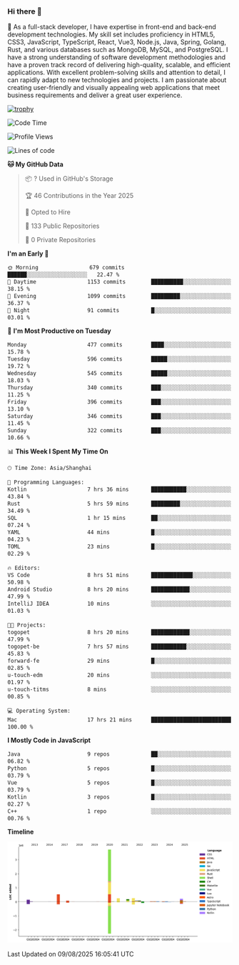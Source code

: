 ### Hi there 👋

🌱 As a full-stack developer, I have expertise in front-end and back-end development technologies. My skill set includes proficiency in HTML5, CSS3, JavaScript, TypeScript, React, Vue3, Node.js, Java, Spring, Golang, Rust, and various databases such as MongoDB, MySQL, and PostgreSQL. I have a strong understanding of software development methodologies and have a proven track record of delivering high-quality, scalable, and efficient applications. With excellent problem-solving skills and attention to detail, I can rapidly adapt to new technologies and projects. I am passionate about creating user-friendly and visually appealing web applications that meet business requirements and deliver a great user experience.

[![trophy](https://github-profile-trophy.vercel.app/?username=elton&rank=SECRET,SSS,SS,S,AAA,AA,A&theme=onedark&no-frame=true&margin-w=10)](https://github.com/ryo-ma/github-profile-trophy)

<!--START_SECTION:waka-->
![Code Time](http://img.shields.io/badge/Code%20Time-1%2C844%20hrs%2043%20mins-blue)

![Profile Views](http://img.shields.io/badge/Profile%20Views-1-blue)

![Lines of code](https://img.shields.io/badge/From%20Hello%20World%20I%27ve%20Written-5.8%20million%20lines%20of%20code-blue)

**🐱 My GitHub Data** 

> 📦 ? Used in GitHub's Storage 
 > 
> 🏆 46 Contributions in the Year 2025
 > 
> 💼 Opted to Hire
 > 
> 📜 133 Public Repositories 
 > 
> 🔑 0 Private Repositories 
 > 
**I'm an Early 🐤** 

```text
🌞 Morning                679 commits         ██████░░░░░░░░░░░░░░░░░░░   22.47 % 
🌆 Daytime                1153 commits        ██████████░░░░░░░░░░░░░░░   38.15 % 
🌃 Evening                1099 commits        █████████░░░░░░░░░░░░░░░░   36.37 % 
🌙 Night                  91 commits          █░░░░░░░░░░░░░░░░░░░░░░░░   03.01 % 
```
📅 **I'm Most Productive on Tuesday** 

```text
Monday                   477 commits         ████░░░░░░░░░░░░░░░░░░░░░   15.78 % 
Tuesday                  596 commits         █████░░░░░░░░░░░░░░░░░░░░   19.72 % 
Wednesday                545 commits         █████░░░░░░░░░░░░░░░░░░░░   18.03 % 
Thursday                 340 commits         ███░░░░░░░░░░░░░░░░░░░░░░   11.25 % 
Friday                   396 commits         ███░░░░░░░░░░░░░░░░░░░░░░   13.10 % 
Saturday                 346 commits         ███░░░░░░░░░░░░░░░░░░░░░░   11.45 % 
Sunday                   322 commits         ███░░░░░░░░░░░░░░░░░░░░░░   10.66 % 
```


📊 **This Week I Spent My Time On** 

```text
🕑︎ Time Zone: Asia/Shanghai

💬 Programming Languages: 
Kotlin                   7 hrs 36 mins       ███████████░░░░░░░░░░░░░░   43.84 % 
Rust                     5 hrs 59 mins       █████████░░░░░░░░░░░░░░░░   34.49 % 
SQL                      1 hr 15 mins        ██░░░░░░░░░░░░░░░░░░░░░░░   07.24 % 
YAML                     44 mins             █░░░░░░░░░░░░░░░░░░░░░░░░   04.23 % 
TOML                     23 mins             █░░░░░░░░░░░░░░░░░░░░░░░░   02.29 % 

🔥 Editors: 
VS Code                  8 hrs 51 mins       █████████████░░░░░░░░░░░░   50.98 % 
Android Studio           8 hrs 20 mins       ████████████░░░░░░░░░░░░░   47.99 % 
IntelliJ IDEA            10 mins             ░░░░░░░░░░░░░░░░░░░░░░░░░   01.03 % 

🐱‍💻 Projects: 
togopet                  8 hrs 20 mins       ████████████░░░░░░░░░░░░░   47.99 % 
togopet-be               7 hrs 57 mins       ███████████░░░░░░░░░░░░░░   45.83 % 
forward-fe               29 mins             █░░░░░░░░░░░░░░░░░░░░░░░░   02.85 % 
u-touch-edm              20 mins             ░░░░░░░░░░░░░░░░░░░░░░░░░   01.97 % 
u-touch-titms            8 mins              ░░░░░░░░░░░░░░░░░░░░░░░░░   00.85 % 

💻 Operating System: 
Mac                      17 hrs 21 mins      █████████████████████████   100.00 % 
```

**I Mostly Code in JavaScript** 

```text
Java                     9 repos             ██░░░░░░░░░░░░░░░░░░░░░░░   06.82 % 
Python                   5 repos             █░░░░░░░░░░░░░░░░░░░░░░░░   03.79 % 
Vue                      5 repos             █░░░░░░░░░░░░░░░░░░░░░░░░   03.79 % 
Kotlin                   3 repos             █░░░░░░░░░░░░░░░░░░░░░░░░   02.27 % 
C++                      1 repo              ░░░░░░░░░░░░░░░░░░░░░░░░░   00.76 % 
```



**Timeline**

![Lines of Code chart](https://raw.githubusercontent.com/elton/elton/main/assets/bar_graph.png)


 Last Updated on 09/08/2025 16:05:41 UTC
<!--END_SECTION:waka-->

<!--
**elton/elton** is a ✨ _special_ ✨ repository because its `README.md` (this file) appears on your GitHub profile.

Here are some ideas to get you started:

- 🔭 I’m currently working on ...
- 🌱 I’m currently learning ...
- 👯 I’m looking to collaborate on ...
- 🤔 I’m looking for help with ...
- 💬 Ask me about ...
- 📫 How to reach me: ...
- 😄 Pronouns: ...
- ⚡ Fun fact: ...
-->

